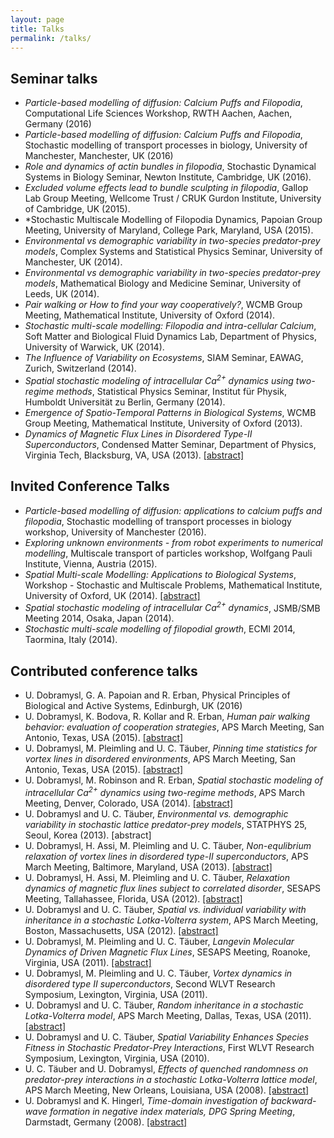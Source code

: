 ```yaml
---
layout: page
title: Talks
permalink: /talks/
---
```


## Seminar talks

* *Particle-based modelling of diffusion: Calcium Puffs and Filopodia*, Computational Life Sciences Workshop, RWTH Aachen, Aachen, Germany (2016) 
* *Particle-based modelling of diffusion: Calcium Puffs and Filopodia*, Stochastic modelling of transport processes in biology, University of Manchester, Manchester, UK (2016)
* *Role and dynamics of actin bundles in filopodia*, Stochastic Dynamical Systems in Biology Seminar, Newton Institute, Cambridge, UK (2016).
* *Excluded volume effects lead to bundle sculpting in filopodia*, Gallop Lab Group Meeting, Wellcome Trust / CRUK Gurdon Institute, University of Cambridge, UK (2015).
* *Stochastic Multiscale Modelling of Filopodia Dynamics, Papoian Group Meeting, University of Maryland, College Park, Maryland, USA (2015).
* *Environmental vs demographic variability in two-species predator-prey models*,
 Complex Systems and Statistical Physics Seminar, University of Manchester, UK (2014).
* *Environmental vs demographic variability in two-species predator-prey models*,
 Mathematical Biology and Medicine Seminar, University of Leeds, UK (2014).
* *Pair walking or How to find your way cooperatively?*, WCMB Group Meeting,
 Mathematical Institute, University of Oxford (2014).
* *Stochastic multi-scale modelling: Filopodia and intra-cellular Calcium*,
 Soft Matter and Biological Fluid Dynamics Lab, Department of Physics, University of Warwick, UK (2014).
* *The Influence of Variability on Ecosystems*, SIAM Seminar,
 EAWAG, Zurich, Switzerland (2014).
* *Spatial stochastic modeling of intracellular Ca<sup>2+</sup> dynamics using two-regime methods*, Statistical Physics Seminar,
 Institut f&uuml;r Physik, Humboldt Universit&auml;t zu Berlin, Germany (2014).
* *Emergence of Spatio-Temporal Patterns in Biological Systems*, WCMB Group Meeting,
 Mathematical Institute, University of Oxford (2013).
* *Dynamics of Magnetic Flux Lines in Disordered
 Type-II Superconductors*, Condensed Matter Seminar,
 Department of Physics, Virginia Tech, Blacksburg, VA, USA
 (2013). [[abstract]](http://www.phys.vt.edu/~talks/condensed_matter_seminars/Seminars-Spring2013.html#January)

## Invited Conference Talks

* *Particle-based modelling of diffusion: applications to calcium puffs and filopodia*, Stochastic modelling of transport processes in biology workshop, University of Manchester (2016).
* *Exploring unknown environments - from robot experiments to numerical modelling*, Multiscale transport of particles workshop, Wolfgang Pauli Institute, Vienna, Austria (2015).
* *Spatial Multi-scale Modelling: Applications to Biological Systems*, Workshop - Stochastic and Multiscale Problems,
 Mathematical Institute, University of Oxford, UK (2014). [[abstract]](https://sites.google.com/site/stochmultiscale2014/list-of-abstracts)
* *Spatial stochastic modeling of intracellular Ca<sup>2+</sup> dynamics*, JSMB/SMB Meeting 2014, Osaka, Japan (2014).
* *Stochastic multi-scale modelling of filopodial growth*, ECMI 2014,
 Taormina, Italy (2014).

## Contributed conference talks

* U. Dobramysl, G. A. Papoian and R. Erban, Physical Principles of Biological and Active Systems, Edinburgh, UK (2016)
* U. Dobramysl, K. Bodova, R. Kollar and R. Erban, *Human pair walking behavior: evaluation of cooperation strategies*, APS March
 Meeting, San Antonio, Texas, USA (2015).
 [[abstract]](http://meeting.aps.org/Meeting/MAR15/Session/B47.13)
* U. Dobramysl, M. Pleimling and
 U. C. T&auml;uber, *Pinning time statistics for vortex lines in disordered environments*, APS March
 Meeting, San Antonio, Texas, USA (2015).
 [[abstract]](http://meeting.aps.org/Meeting/MAR15/Session/L44.9) 
* U. Dobramysl, M. Robinson and R. Erban, *Spatial stochastic modeling of intracellular Ca<sup>2+</sup> dynamics using two-regime methods*, APS March
 Meeting, Denver, Colorado, USA (2014).
 [[abstract]](http://meetings.aps.org/Meeting/MAR14/Session/T11.9)
* U. Dobramysl and U. C. Täuber, *Environmental
 vs. demographic variability in stochastic lattice
 predator-prey models*, STATPHYS 25, Seoul, Korea (2013).
 [<a heft="http://www.statphys25.org/data/Statphys25%20Abstract%20Book.pdf">abstract</a>]
* U. Dobramysl, H. Assi, M. Pleimling and
 U. C. T&auml;uber, *Non-equlibrium relaxation of vortex
 lines in disordered type-II superconductors*, APS March
 Meeting, Baltimore, Maryland, USA (2013).
 [[abstract]](http://meetings.aps.org/Meeting/MAR13/Event/183625)
* U. Dobramysl, H. Assi, M. Pleimling and
 U. C. T&auml;uber, *Relaxation dynamics of magnetic
 flux lines subject to correlated disorder*, SESAPS
 Meeting, Tallahassee, Florida, USA (2012).
 [[abstract]](http://meetings.aps.org/Meeting/SES12/Event/181584)
* U. Dobramysl and U. C. T&auml;uber, *Spatial
 vs. individual variability with inheritance in a
 stochastic Lotka-Volterra system*, APS March Meeting,
 Boston, Massachusetts, USA (2012).
 [[abstract]](http://meetings.aps.org/Meeting/MAR12/Event/165372)
* U. Dobramysl, M. Pleimling and U. C. T&auml;uber,
 *Langevin Molecular Dynamics of Driven Magnetic Flux
 Lines*, SESAPS Meeting, Roanoke, Virginia, USA (2011).
 [[abstract]](http://meetings.aps.org/Meeting/SES11/Event/156776)
* U. Dobramysl, M. Pleimling and U. C. T&auml;uber,
 *Vortex dynamics in disordered type II superconductors*, Second WLVT Research Symposium, Lexington, Virginia, USA (2011).
* U. Dobramysl and U. C. T&auml;uber, *Random inheritance
 in a stochastic Lotka-Volterra model*, APS March Meeting,
 Dallas, Texas, USA (2011).
 [[abstract]](http://meetings.aps.org/Meeting/MAR11/Event/142938)
* U. Dobramysl and U. C. T&auml;uber,
 *Spatial Variability Enhances Species Fitness in Stochastic Predator-Prey Interactions*, First WLVT Research Symposium, Lexington, Virginia, USA (2010).
* U. C. T&auml;uber and U. Dobramysl, *Effects of
 quenched randomness on predator-prey interactions in a
 stochastic Lotka-Volterra lattice model*, APS March
 Meeting, New Orleans, Louisiana, USA (2008).
 [[abstract]](http://meetings.aps.org/Meeting/MAR08/Event/78613)
* U. Dobramysl and K. Hingerl, *Time-domain investigation
 of backward-wave formation in negative index materials,
 DPG Spring Meeting*, Darmstadt, Germany (2008).
 [[abstract]](http://www.dpg-verhandlungen.de/2008/darmstadt/q43.pdf)
